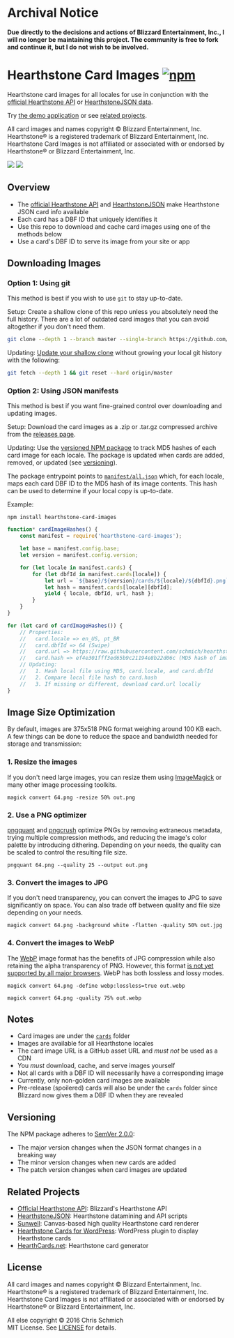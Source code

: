 # Archival Notice

**Due directly to the decisions and actions of Blizzard Entertainment, Inc., I will no longer be maintaining this project. The community is free to fork and continue it, but I do not wish to be involved.**

# Hearthstone Card Images [![npm](https://img.shields.io/npm/v/hearthstone-card-images.svg)](https://www.npmjs.com/package/hearthstone-card-images)

Hearthstone card images for all locales for use in conjunction with the [official Hearthstone API](https://develop.battle.net/documentation/api-reference/hearthstone-game-data-api) or [HearthstoneJSON data](https://hearthstonejson.com/).

Try [the demo application](https://schmich.github.io/hearthstone-card-images/) or see [related projects](#related-projects).

All card images and names copyright © Blizzard Entertainment, Inc. Hearthstone® is a registered trademark of Blizzard Entertainment, Inc. Hearthstone Card Images is not affiliated or associated with or endorsed by Hearthstone® or Blizzard Entertainment, Inc.

![](https://github.com/schmich/hearthstone-card-images/raw/master/cards/en_US/51971.png)
![](https://github.com/schmich/hearthstone-card-images/raw/master/cards/en_US/48101.png)

## Overview

- The [official Hearthstone API](https://develop.battle.net/documentation/api-reference/hearthstone-game-data-api) and [HearthstoneJSON](https://hearthstonejson.com/) make Hearthstone JSON card info available
- Each card has a DBF ID that uniquely identifies it
- Use this repo to download and cache card images using one of the methods below
- Use a card's DBF ID to serve its image from your site or app

## Downloading Images

### Option 1: Using git

This method is best if you wish to use `git` to stay up-to-date.

Setup: Create a shallow clone of this repo unless you absolutely need the full history. There are a lot of outdated card images that you can avoid altogether if you don't need them.

```bash
git clone --depth 1 --branch master --single-branch https://github.com/schmich/hearthstone-card-images
```

Updating: [Update your shallow clone](https://stackoverflow.com/a/41081908) without growing your local git history with the following:

```bash
git fetch --depth 1 && git reset --hard origin/master
```

### Option 2: Using JSON manifests

This method is best if you want fine-grained control over downloading and updating images.

Setup: Download the card images as a .zip or .tar.gz compressed archive from the [releases page](https://github.com/schmich/hearthstone-card-images/releases).

Updating: Use the [versioned NPM package](https://www.npmjs.com/package/hearthstone-card-images) to track MD5 hashes of each card image for each locale. The package is updated when cards are added, removed, or updated (see [versioning](#versioning)).

The package entrypoint points to [`manifest/all.json`](manifest/all.json) which, for each locale, maps each card DBF ID to the MD5 hash of its image contents. This hash can be used to determine if your local copy is up-to-date.

Example:

`npm install hearthstone-card-images`

```js
function* cardImageHashes() {
    const manifest = require('hearthstone-card-images');

    let base = manifest.config.base;
    let version = manifest.config.version;

    for (let locale in manifest.cards) {
        for (let dbfId in manifest.cards[locale]) {
            let url = `${base}/${version}/cards/${locale}/${dbfId}.png`;
            let hash = manifest.cards[locale][dbfId];
            yield { locale, dbfId, url, hash };
        }
    }
}

for (let card of cardImageHashes()) {
    // Properties:
    //   card.locale => en_US, pt_BR
    //   card.dbfId => 64 (Swipe)
    //   card.url => https://raw.githubusercontent.com/schmich/hearthstone-card-images/5.0.0/cards/en_US/64.png
    //   card.hash => ef4e301fff3ed65b9c21194e8b22d06c (MD5 hash of image contents)
    // Updating:
    //   1. Hash local file using MD5, card.locale, and card.dbfId
    //   2. Compare local file hash to card.hash
    //   3. If missing or different, download card.url locally
}
```

## Image Size Optimization

By default, images are 375x518 PNG format weighing around 100 KB each. A few things can be done to reduce the space and bandwidth needed for storage and transmission:

### 1. Resize the images

If you don't need large images, you can resize them using [ImageMagick](https://imagemagick.org/index.php) or many other image processing toolkits.

`magick convert 64.png -resize 50% out.png`

### 2. Use a PNG optimizer

[pngquant](https://pngquant.org/) and [pngcrush](https://pmt.sourceforge.io/pngcrush/) optimize PNGs by removing extraneous metadata, trying multiple compression methods, and reducing the image's color palette by introducing dithering. Depending on your needs, the quality can be scaled to control the resulting file size.

`pngquant 64.png --quality 25 --output out.png`

### 3. Convert the images to JPG

If you don't need transparency, you can convert the images to JPG to save significantly on space. You can also trade off between quality and file size depending on your needs.

`magick convert 64.png -background white -flatten -quality 50% out.jpg`

### 4. Convert the images to WebP

The [WebP](https://en.wikipedia.org/wiki/WebP) image format has the benefits of JPG compression while also retaining the alpha transparency of PNG. However, this format [is not yet supported by all major browsers](https://caniuse.com/#search=webp). WebP has both lossless and lossy modes.

`magick convert 64.png -define webp:lossless=true out.webp`

`magick convert 64.png -quality 75% out.webp`

## Notes

- Card images are under the [`cards`](cards) folder
- Images are available for all Hearthstone locales
- The card image URL is a GitHub asset URL and *must not* be used as a CDN
- You *must* download, cache, and serve images yourself
- Not all cards with a DBF ID will necessarily have a corresponding image
- Currently, only non-golden card images are available
- Pre-release (spoilered) cards will also be under the `cards` folder since Blizzard now gives them a DBF ID when they are revealed

## Versioning

The NPM package adheres to [SemVer 2.0.0](http://semver.org/spec/v2.0.0.html):
- The major version changes when the JSON format changes in a breaking way
- The minor version changes when new cards are added
- The patch version changes when card images are updated

## Related Projects

- [Official Hearthstone API](https://develop.battle.net/documentation/api-reference/hearthstone-game-data-api): Blizzard's Hearthstone API
- [HearthstoneJSON](https://github.com/HearthSim/hearthstonejson): Hearthstone datamining and API scripts
- [Sunwell](https://github.com/HearthSim/Sunwell): Canvas-based high quality Hearthstone card renderer
- [Hearthstone Cards for WordPress](https://github.com/flowdee/hearthstone-cards): WordPress plugin to display Hearthstone cards
- [HearthCards.net](http://hearthcards.net/): Hearthstone card generator

## License

All card images and names copyright © Blizzard Entertainment, Inc. Hearthstone® is a registered trademark of Blizzard Entertainment, Inc. Hearthstone Card Images is not affiliated or associated with or endorsed by Hearthstone® or Blizzard Entertainment, Inc.

All else copyright © 2016 Chris Schmich  \
MIT License. See [LICENSE](LICENSE) for details.
